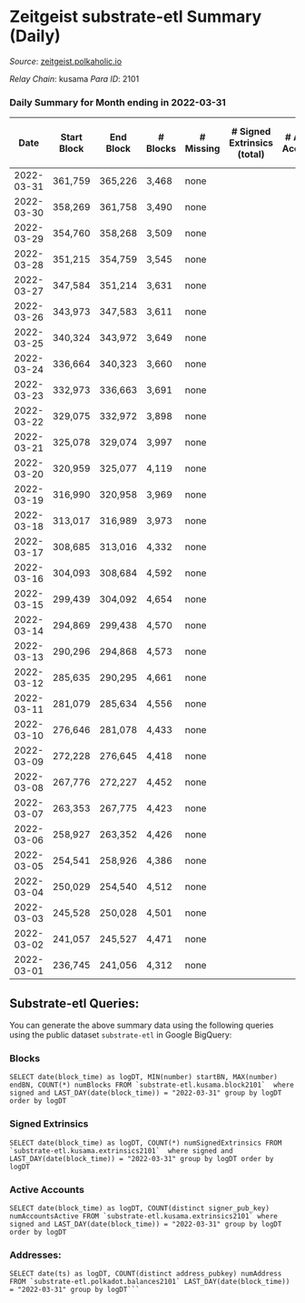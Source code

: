 # Zeitgeist substrate-etl Summary (Daily)

_Source_: [zeitgeist.polkaholic.io](https://zeitgeist.polkaholic.io)

*Relay Chain*: kusama
*Para ID*: 2101



### Daily Summary for Month ending in 2022-03-31


| Date | Start Block | End Block | # Blocks | # Missing | # Signed Extrinsics (total) | # Active Accounts | # Addresses with Balances | # Events | # Transfers | # XCM Transfers In | # XCM Transfers Out |
| ---- | ----------- | --------- | -------- | --------- | --------------------------- | ----------------- | ------------------------- | -------- | ----------- | ------------------ | ------------------- |
| 2022-03-31 | 361,759 | 365,226 | 3,468 | none |  |  | 5 | 12,486 |   |   |   |
| 2022-03-30 | 358,269 | 361,758 | 3,490 | none |  |  | 5 | 12,567 |   |   |   |
| 2022-03-29 | 354,760 | 358,268 | 3,509 | none |  |  | 5 | 12,633 |   |   |   |
| 2022-03-28 | 351,215 | 354,759 | 3,545 | none |  |  | 5 | 12,762 |   |   |   |
| 2022-03-27 | 347,584 | 351,214 | 3,631 | none |  |  | 5 | 13,071 |   |   |   |
| 2022-03-26 | 343,973 | 347,583 | 3,611 | none |  |  | 5 | 13,002 |   |   |   |
| 2022-03-25 | 340,324 | 343,972 | 3,649 | none |  |  | 5 | 13,137 |   |   |   |
| 2022-03-24 | 336,664 | 340,323 | 3,660 | none |  |  | 5 | 13,179 |   |   |   |
| 2022-03-23 | 332,973 | 336,663 | 3,691 | none |  |  | 5 | 13,287 |   |   |   |
| 2022-03-22 | 329,075 | 332,972 | 3,898 | none |  |  | 5 | 14,037 |   |   |   |
| 2022-03-21 | 325,078 | 329,074 | 3,997 | none |  |  | 5 | 14,391 |   |   |   |
| 2022-03-20 | 320,959 | 325,077 | 4,119 | none |  |  | 5 | 14,832 |   |   |   |
| 2022-03-19 | 316,990 | 320,958 | 3,969 | none |  |  | 5 | 14,289 |   |   |   |
| 2022-03-18 | 313,017 | 316,989 | 3,973 | none |  |  | 5 | 14,304 |   |   |   |
| 2022-03-17 | 308,685 | 313,016 | 4,332 | none |  |  | 5 | 16,189 |   |   |   |
| 2022-03-16 | 304,093 | 308,684 | 4,592 | none |  |  | 5 | 17,442 |   |   |   |
| 2022-03-15 | 299,439 | 304,092 | 4,654 | none |  |  | 5 | 17,689 |   |   |   |
| 2022-03-14 | 294,869 | 299,438 | 4,570 | none |  |  | 5 | 17,363 |   |   |   |
| 2022-03-13 | 290,296 | 294,868 | 4,573 | none |  |  | 5 | 17,371 |   |   |   |
| 2022-03-12 | 285,635 | 290,295 | 4,661 | none |  |  | 5 | 17,714 |   |   |   |
| 2022-03-11 | 281,079 | 285,634 | 4,556 | none |  |  | 5 | 17,316 |   |   |   |
| 2022-03-10 | 276,646 | 281,078 | 4,433 | none |  |  | 5 | 16,846 |   |   |   |
| 2022-03-09 | 272,228 | 276,645 | 4,418 | none |  |  | 5 | 16,787 |   |   |   |
| 2022-03-08 | 267,776 | 272,227 | 4,452 | none |  |  | 5 | 16,914 |   |   |   |
| 2022-03-07 | 263,353 | 267,775 | 4,423 | none |  |  | 5 | 16,808 |   |   |   |
| 2022-03-06 | 258,927 | 263,352 | 4,426 | none |  |  | 5 | 16,823 |   |   |   |
| 2022-03-05 | 254,541 | 258,926 | 4,386 | none |  |  | 5 | 16,658 |   |   |   |
| 2022-03-04 | 250,029 | 254,540 | 4,512 | none |  |  | 5 | 17,149 |   |   |   |
| 2022-03-03 | 245,528 | 250,028 | 4,501 | none |  |  | 5 | 17,103 |   |   |   |
| 2022-03-02 | 241,057 | 245,527 | 4,471 | none |  |  | 5 | 16,990 |   |   |   |
| 2022-03-01 | 236,745 | 241,056 | 4,312 | none |  |  | 5 | 16,431 |   |   |   |

## Substrate-etl Queries:
You can generate the above summary data using the following queries using the public dataset `substrate-etl` in Google BigQuery:


### Blocks
```
SELECT date(block_time) as logDT, MIN(number) startBN, MAX(number) endBN, COUNT(*) numBlocks FROM `substrate-etl.kusama.block2101`  where signed and LAST_DAY(date(block_time)) = "2022-03-31" group by logDT order by logDT
```


### Signed Extrinsics
```
SELECT date(block_time) as logDT, COUNT(*) numSignedExtrinsics FROM `substrate-etl.kusama.extrinsics2101`  where signed and LAST_DAY(date(block_time)) = "2022-03-31" group by logDT order by logDT
```


### Active Accounts
```
SELECT date(block_time) as logDT, COUNT(distinct signer_pub_key) numAccountsActive FROM `substrate-etl.kusama.extrinsics2101` where signed and LAST_DAY(date(block_time)) = "2022-03-31" group by logDT order by logDT
```


### Addresses:
```
SELECT date(ts) as logDT, COUNT(distinct address_pubkey) numAddress FROM `substrate-etl.polkadot.balances2101` LAST_DAY(date(block_time)) = "2022-03-31" group by logDT```

